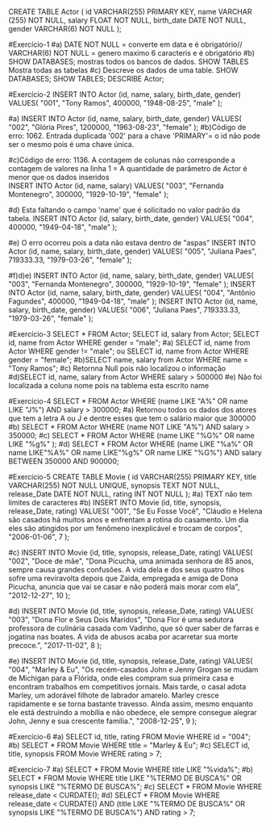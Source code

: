 CREATE TABLE Actor (
    id VARCHAR(255) PRIMARY KEY,
    name VARCHAR (255) NOT NULL,
    salary FLOAT NOT NULL,
    birth_date DATE NOT NULL,
    gender VARCHAR(6) NOT NULL
);

#Exercício-1
#a) DATE NOT NULL = converte em data e é obrigatório// VARCHAR(6) NOT NULL = genero maximo 6 caracteris e é obrigatório
#b) SHOW DATABASES; mostras todos os bancos de dados. SHOW TABLES Mostra todas as tabelas
#c) Descreve os dados de uma table. 
SHOW DATABASES;
SHOW TABLES;
DESCRIBE Actor;

#Exercício-2
INSERT INTO Actor (id, name, salary, birth_date, gender)
VALUES(
  "001", 
  "Tony Ramos",
  400000,
  "1948-08-25", 
  "male"
);

#a)
INSERT INTO Actor (id, name, salary, birth_date, gender)
VALUES(
  "002", 
  "Glória Pires",
  1200000,
  "1963-08-23", 
  "female"
);
#b)Código de erro: 1062. Entrada duplicada '002' para a chave 'PRIMARY'= o id não pode ser o mesmo pois é uma chave única.

#c)Código de erro: 1136. A contagem de colunas não corresponde a contagem de valores na linha 1 = A quantidade de parâmetro de Actor é menor que os dados inseridos  
INSERT INTO Actor (id, name, salary)
VALUES(
  "003", 
  "Fernanda Montenegro",
  300000,
  "1929-10-19", 
  "female"
);

#d) Esta faltando o campo 'name' que é solicitado no valor padrão da tabela.
INSERT INTO Actor (id, salary, birth_date, gender)
VALUES(
  "004",
  400000,
  "1949-04-18", 
  "male"
);

#e) O erro ocorreu pois a data não estava dentro de "aspas"
INSERT INTO Actor (id, name, salary, birth_date, gender)
VALUES(
  "005", 
  "Juliana Paes",
  719333.33,
  "1979-03-26", 
  "female"
);

#f)d)e)
INSERT INTO Actor (id, name, salary, birth_date, gender)
VALUES(
  "003", 
  "Fernanda Montenegro",
  300000,
  "1929-10-19", 
  "female"
);
INSERT INTO Actor (id, name, salary, birth_date, gender)
VALUES(
  "004", 
  "Antônio Fagundes",
  400000,
  "1949-04-18", 
  "male"
);
INSERT INTO Actor (id, name, salary, birth_date, gender)
VALUES(
  "006", 
  "Juliana Paes",
  719333.33,
  "1979-03-26", 
  "female"
);

#Exercício-3
SELECT * FROM Actor;
SELECT id, salary from Actor;
SELECT id, name from Actor WHERE gender = "male";
#a) SELECT id, name from Actor WHERE gender != "male"; ou SELECT id, name from Actor WHERE gender = "female";
#b)SELECT name, salary from Actor WHERE name = "Tony Ramos";
#c) Retornna Null pois não localizou o informação 
#d)SELECT id, name, salary from Actor WHERE salary > 500000
#e) Não foi localizada a coluna nome pois na tablema esta escrito name

#Exercício-4
SELECT * FROM Actor WHERE (name LIKE "A%" OR name LIKE "J%") AND salary > 300000;
#a) Retornou todos os dados dos atores que tem a letra A ou J e dentre esses que tem o salário maior que 300000
#b)
SELECT * FROM Actor WHERE (name NOT LIKE "A%") AND salary > 350000;
#c)
SELECT * FROM Actor WHERE (name LIKE "%G%" OR  name LIKE "%g%" );
#d)
SELECT * FROM Actor WHERE (name LIKE "%a%" OR name LIKE"%A%" OR name LIKE"%g%" OR name LIKE "%G%") AND salary BETWEEN 350000 AND 900000;

#Exercício-5
CREATE TABLE Movie (
	id VARCHAR(255) PRIMARY KEY,
    title VARCHAR(255) NOT NULL UNIQUE,
    synopsis TEXT NOT NULL,
    release_Date DATE NOT NULL,
    rating INT NOT NULL
);
#a) TEXT não tem limites de caracteres
#b)
INSERT INTO Movie (id, title, synopsis, release_Date, rating)
VALUES(
  "001", 
  "Se Eu Fosse Você",
  "Cláudio e Helena são casados há muitos anos e enfrentam a rotina do casamento. Um dia eles são atingidos por um fenômeno inexplicável e trocam de corpos",
  "2006-01-06", 
  7
);

#c)
INSERT INTO Movie (id, title, synopsis, release_Date, rating)
VALUES(
  "002", 
  "Doce de mãe",
  "Dona Picucha, uma animada senhora de 85 anos, sempre causa grandes confusões. A vida dela e dos seus quatro filhos sofre uma reviravolta depois que Zaida, empregada e amiga de Dona Picucha, anuncia que vai se casar e não poderá mais morar com ela",
  "2012-12-27", 
  10
);

#d)
INSERT INTO Movie (id, title, synopsis, release_Date, rating)
VALUES(
  "003", 
  "Dona Flor e Seus Dois Maridos",
  "Dona Flor é uma sedutora professora de culinária casada com Vadinho, que só quer saber de farras e jogatina nas boates. A vida de abusos acaba por acarretar sua morte precoce.",
  "2017-11-02",
  8
);

#e)
INSERT INTO Movie (id, title, synopsis, release_Date, rating)
VALUES(
  "004",
  "Marley & Eu",
  "Os recém-casados John e Jenny Grogan se mudam de Michigan para a Flórida, onde eles compram sua primeira casa e encontram trabalhos em competitivos jornais. Mais tarde, o casal adota Marley, um adorável filhote de labrador amarelo. Marley cresce rapidamente e se torna bastante travesso. Ainda assim, mesmo enquanto ele está destruindo a mobília e não obedece, ele sempre consegue alegrar John, Jenny e sua crescente família.",
  "2008-12-25",
  9
);

#Exercício-6
#a)
SELECT id, title, rating FROM Movie WHERE id = "004";
#b)
SELECT * FROM Movie WHERE title = "Marley & Eu";
#c)
SELECT id, title, synopsis FROM Movie WHERE rating > 7;

#Exercício-7
#a)
SELECT * FROM Movie WHERE title LIKE "%vida%";
#b)
SELECT * FROM Movie WHERE title LIKE "%TERMO DE BUSCA%" OR synopsis LIKE "%TERMO DE BUSCA%";
#c)
SELECT * FROM Movie WHERE release_date < CURDATE();
#d)
SELECT * FROM Movie WHERE release_date < CURDATE() AND (title LIKE "%TERMO DE BUSCA%" OR synopsis LIKE "%TERMO DE BUSCA%") AND rating > 7;